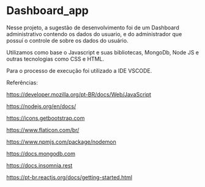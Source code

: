 # Dashboard_app


Nesse projeto, a sugestão de desenvolvimento foi de um Dashboard administrativo
contendo os dados do usuario, e do administrador que possuí o controle de sobre os dados do usuário.

Utilizamos como base o Javascript e suas bibliotecas, MongoDb, Node JS e outras tecnologias como CSS e HTML.


Para o processo de execução foi utilizado a IDE VSCODE.


Referências:

https://developer.mozilla.org/pt-BR/docs/Web/JavaScript

https://nodejs.org/en/docs/

https://icons.getbootstrap.com

https://www.flaticon.com/br/

https://www.npmjs.com/package/nodemon

https://docs.mongodb.com

https://docs.insomnia.rest

https://pt-br.reactjs.org/docs/getting-started.html
